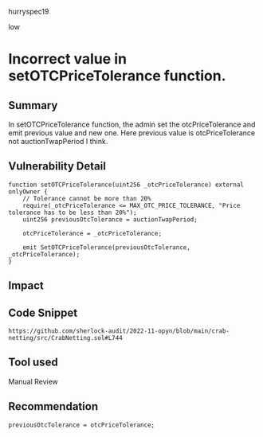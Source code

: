 hurryspec19

low

# Incorrect value in setOTCPriceTolerance function.

## Summary

  In setOTCPriceTolerance function, the admin set the otcPriceTolerance and emit previous value and new one. Here previous value is otcPriceTolerance not auctionTwapPeriod I think.

## Vulnerability Detail

    function setOTCPriceTolerance(uint256 _otcPriceTolerance) external onlyOwner {
        // Tolerance cannot be more than 20%
        require(_otcPriceTolerance <= MAX_OTC_PRICE_TOLERANCE, "Price tolerance has to be less than 20%");
        uint256 previousOtcTolerance = auctionTwapPeriod;

        otcPriceTolerance = _otcPriceTolerance;

        emit SetOTCPriceTolerance(previousOtcTolerance, _otcPriceTolerance);
    }  

## Impact

## Code Snippet

    https://github.com/sherlock-audit/2022-11-opyn/blob/main/crab-netting/src/CrabNetting.sol#L744

## Tool used

Manual Review

## Recommendation
    previousOtcTolerance = otcPriceTolerance;